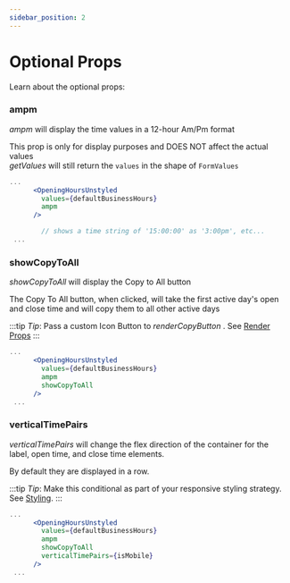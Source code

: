 ```yaml
---
sidebar_position: 2
---
```


# Optional Props

Learn about the optional props:

### ampm

_ampm_ will display the time values in a 12-hour Am/Pm format

This prop is only for display purposes and DOES NOT affect the actual values <br/>
_getValues_ will still return the <code>values</code> in the shape of <code>FormValues</code>

```jsx title="src/form.js"
...
      <OpeningHoursUnstyled
        values={defaultBusinessHours}
        ampm
      />

        // shows a time string of '15:00:00' as '3:00pm', etc...
 ...

```

### showCopyToAll

_showCopyToAll_ will display the Copy to All button

The Copy To All button, when clicked, will take the first active day's open and close time
and will copy them to all other active days

:::tip _Tip_: Pass a custom Icon Button to _renderCopyButton_ . See [Render Props](render-props)
:::

```jsx title="src/form.js"
...
      <OpeningHoursUnstyled
        values={defaultBusinessHours}
        ampm
        showCopyToAll
      />
 ...

```

### verticalTimePairs

_verticalTimePairs_ will change the flex direction of the container for the label, open time, and close time elements.

By default they are displayed in a row.

:::tip _Tip_: Make this conditional as part of your responsive styling strategy. See [Styling](styling).
:::

```jsx title="src/form.js"
...
      <OpeningHoursUnstyled
        values={defaultBusinessHours}
        ampm
        showCopyToAll
        verticalTimePairs={isMobile}
      />
 ...

```
